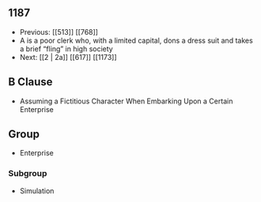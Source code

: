 ## 1187
- Previous: [[513]] [[768]] 
- A is a poor clerk who, with a limited capital, dons a dress suit and takes a brief “fling” in high society
- Next: [[2 | 2a]] [[617]] [[1173]] 

## B Clause
- Assuming a Fictitious Character When Embarking  Upon a Certain Enterprise

## Group
- Enterprise

### Subgroup
- Simulation

